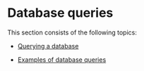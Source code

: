 # Database queries

This section consists of the following topics:

- [Querying a database](Querying_a_database.md)

- [Examples of database queries](Examples_of_database_queries.md)
